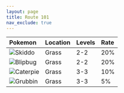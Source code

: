 ```yaml
---
layout: page
title: Route 101
nav_exclude: true
---
```


| Pokemon                                                                             | Location | Levels | Rate |
|:------------------------------------------------------------------------------------|:---------|:-------|:-----|
| <img src="https://img.pokemondb.net/sprites/sword-shield/icon/skiddo.png">Skiddo    | Grass    | 2-2    | 20%  |  
| <img src="https://img.pokemondb.net/sprites/sword-shield/icon/blipbug.png">Blipbug  | Grass    | 2-2    | 20%  |  
| <img src="https://img.pokemondb.net/sprites/sword-shield/icon/caterpie.png">Caterpie| Grass    | 3-3    | 10%  |  
| <img src="https://img.pokemondb.net/sprites/sword-shield/icon/grubbin.png">Grubbin  | Grass    | 3-3    | 5%   |  
